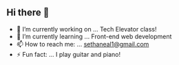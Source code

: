 ## Hi there 👋

<!--
**thesethneal/thesethneal** is a ✨ _special_ ✨ repository because its `README.md` (this file) appears on your GitHub profile.

Here are some ideas to get you started:

- 🔭 I’m currently working on ...
- 🌱 I’m currently learning ...
- 👯 I’m looking to collaborate on ...
- 🤔 I’m looking for help with ...
- 💬 Ask me about ...
- 📫 How to reach me: ...
- 😄 Pronouns: ...
- ⚡ Fun fact: ...
-->

- 🔭 I’m currently working on ... Tech Elevator class!
- 🌱 I’m currently learning ... Front-end web development
- 📫 How to reach me: ... sethaneal1@gmail.com
- ⚡ Fun fact: ... I play guitar and piano!
